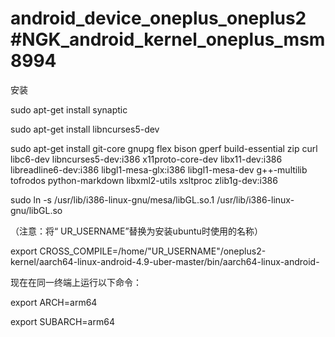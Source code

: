 # android_device_oneplus_oneplus2 #NGK_android_kernel_oneplus_msm8994

安装

sudo apt-get install synaptic

sudo apt-get install libncurses5-dev

sudo apt-get install git-core gnupg flex bison gperf build-essential zip curl libc6-dev libncurses5-dev:i386 x11proto-core-dev libx11-dev:i386 libreadline6-dev:i386 libgl1-mesa-glx:i386 libgl1-mesa-dev g++-multilib tofrodos python-markdown libxml2-utils xsltproc zlib1g-dev:i386

sudo ln -s /usr/lib/i386-linux-gnu/mesa/libGL.so.1 /usr/lib/i386-linux-gnu/libGL.so



（注意：将“ UR_USERNAME”替换为安装ubuntu时使用的名称）

export CROSS_COMPILE=/home/"UR_USERNAME"/oneplus2-kernel/aarch64-linux-android-4.9-uber-master/bin/aarch64-linux-android-


现在在同一终端上运行以下命令：

export ARCH=arm64

export SUBARCH=arm64
